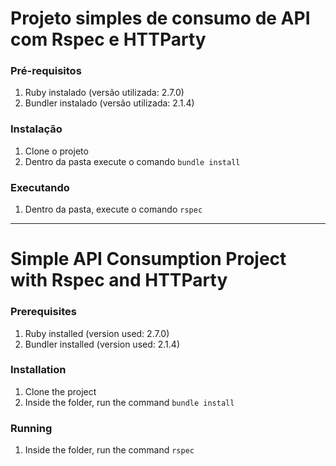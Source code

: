 # Projeto simples de consumo de API com Rspec e HTTParty

### Pré-requisitos
1. Ruby instalado (versão utilizada: 2.7.0)
2. Bundler instalado (versão utilizada: 2.1.4)

### Instalação
1. Clone o projeto
2. Dentro da pasta execute o comando `bundle install`

### Executando
1. Dentro da pasta, execute o comando `rspec`

_____________________

# Simple API Consumption Project with Rspec and HTTParty

### Prerequisites
1. Ruby installed (version used: 2.7.0)
2. Bundler installed (version used: 2.1.4)

### Installation
1. Clone the project
2. Inside the folder, run the command `bundle install`

### Running
1. Inside the folder, run the command `rspec`
